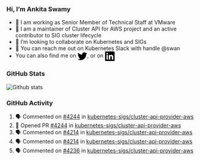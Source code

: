 ### Hi, I’m Ankita Swamy

- 💼 I am working as Senior Member of Technical Staff at VMware
- 👀 I am a maintainer of Cluster API for AWS project and an active contributor to SIG cluster lifecycle
- 💞️ I’m looking to collaborate on Kubernetes and SIGs
- 💬 You can reach me out on Kubernetes Slack with handle @swan
- You can also find me on <a href="https://twitter.com/SwamyAnkita" target="blank"><img align="center" src="https://raw.githubusercontent.com/Ankitasw/Ankitasw/master/svg/twitter.svg" alt="Ankitasw" height="25" width="25" color="#1DA1f2" /></a>, or on <a href="https://www.linkedin.com/in/Ankitaswamy/" target="blank"><img align="center" src="https://raw.githubusercontent.com/Ankitasw/Ankitasw/master/svg/linkedin.svg" alt="Ankitasw" height="25" width="25" /></a>

### GitHub Stats
![Github stats](https://github-readme-stats.vercel.app/api?username=Ankitasw&count_private=true&show_icons=true&theme=tokyonight)

### GitHub Activity 
<!--START_SECTION:activity-->
1. 🗣 Commented on [#4244](https://github.com/kubernetes-sigs/cluster-api-provider-aws/issues/4244) in [kubernetes-sigs/cluster-api-provider-aws](https://github.com/kubernetes-sigs/cluster-api-provider-aws)
2. 💪 Opened PR [#4244](https://github.com/kubernetes-sigs/cluster-api-provider-aws/pull/4244) in [kubernetes-sigs/cluster-api-provider-aws](https://github.com/kubernetes-sigs/cluster-api-provider-aws)
3. 🗣 Commented on [#4214](https://github.com/kubernetes-sigs/cluster-api-provider-aws/issues/4214) in [kubernetes-sigs/cluster-api-provider-aws](https://github.com/kubernetes-sigs/cluster-api-provider-aws)
4. 🗣 Commented on [#4214](https://github.com/kubernetes-sigs/cluster-api-provider-aws/issues/4214) in [kubernetes-sigs/cluster-api-provider-aws](https://github.com/kubernetes-sigs/cluster-api-provider-aws)
5. 🗣 Commented on [#4236](https://github.com/kubernetes-sigs/cluster-api-provider-aws/issues/4236) in [kubernetes-sigs/cluster-api-provider-aws](https://github.com/kubernetes-sigs/cluster-api-provider-aws)
<!--END_SECTION:activity-->

